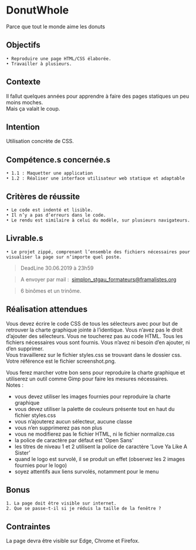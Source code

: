# DonutWhole
Parce que tout le monde aime les donuts

## Objectifs
    • Reproduire une page HTML/CSS élaborée.
    • Travailler à plusieurs.

## Contexte
Il fallut quelques années pour apprendre à faire des pages statiques un peu moins moches.  
Mais ça valait le coup.

## Intention
Utilisation concrète de CSS.

## Compétence.s concernée.s
    • 1.1 : Maquetter une application
    • 1.2 : Réaliser une interface utilisateur web statique et adaptable

## Critères de réussite
    • Le code est indenté et lisible.
    • Il n’y a pas d’erreurs dans le code. 
    • Le rendu est similaire à celui du modèle, sur plusieurs navigateurs. 

## Livrable.s
    • Le projet zippé, comprenant l’ensemble des fichiers nécessaires pour visualiser la page sur n’importe quel poste.

> DeadLine 30.06.2019 à 23h59

> A envoyer par mail :  simplon_stgau_formateurs@framalistes.org


> 6 binômes et un trinôme.

## Réalisation attendues
Vous devez écrire le code CSS de tous les sélecteurs avec pour but de retrouver la charte
graphique jointe à l’identique. Vous n’avez pas le droit d’ajouter des sélecteurs. Vous ne toucherez pas au code HTML. Tous les fichiers nécessaires vous sont fournis. Vous n’avez ni besoin d’en ajouter, ni d’en supprimer.   
Vous travaillerez sur le fichier styles.css se trouvant dans le dossier css.  
Votre référence est le fichier screenshot.png.   

Vous ferez marcher votre bon sens pour reproduire la charte graphique et utiliserez un outil comme Gimp pour faire les mesures nécessaires.   
Notes :
* vous devez utiliser les images fournies pour reproduire la charte graphique
* vous devez utiliser la palette de couleurs présente tout en haut du fichier styles.css
* vous n’ajouterez aucun sélecteur, aucune classe
* vous n’en supprimerez pas non plus
* vous ne modifierez pas le fichier HTML, ni le fichier normalize.css
* la police de caractère par défaut est 'Open Sans'
* les titres de niveau 1 et 2 utilisent la police de caractère 'Love Ya Like A Sister’
* quand le logo est survolé, il se produit un effet (observez les 2 images fournies pour le logo)
* soyez attentifs aux liens survolés, notamment pour le menu

## Bonus
    1. La page doit être visible sur internet.
    2. Que se passe-t-il si je réduis la taille de la fenêtre ?

## Contraintes
La page devra être visible sur Edge, Chrome et Firefox.

